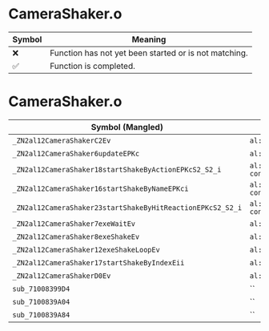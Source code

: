 # CameraShaker.o
| Symbol | Meaning 
| ------------- | ------------- 
| :x: | Function has not yet been started or is not matching. 
| :white_check_mark: | Function is completed. 


# CameraShaker.o
| Symbol (Mangled) | Symbol (Demangled) | Decompiled? |
| ------------- |  ------------- | ------------- |
| `_ZN2al12CameraShakerC2Ev` | `al::CameraShaker::CameraShaker(void)` | :x: |
| `_ZN2al12CameraShaker6updateEPKc` | `al::CameraShaker::update(char const*)` | :x: |
| `_ZN2al12CameraShaker18startShakeByActionEPKcS2_S2_i` | `al::CameraShaker::startShakeByAction(char const*,char const*,char const*,int)` | :x: |
| `_ZN2al12CameraShaker16startShakeByNameEPKci` | `al::CameraShaker::startShakeByName(char const*,int)` | :x: |
| `_ZN2al12CameraShaker23startShakeByHitReactionEPKcS2_S2_i` | `al::CameraShaker::startShakeByHitReaction(char const*,char const*,char const*,int)` | :x: |
| `_ZN2al12CameraShaker7exeWaitEv` | `al::CameraShaker::exeWait(void)` | :x: |
| `_ZN2al12CameraShaker8exeShakeEv` | `al::CameraShaker::exeShake(void)` | :x: |
| `_ZN2al12CameraShaker12exeShakeLoopEv` | `al::CameraShaker::exeShakeLoop(void)` | :x: |
| `_ZN2al12CameraShaker17startShakeByIndexEii` | `al::CameraShaker::startShakeByIndex(int,int)` | :x: |
| `_ZN2al12CameraShakerD0Ev` | `al::CameraShaker::~CameraShaker()` | :x: |
| `sub_71008399D4` | `` | :x: |
| `sub_7100839A04` | `` | :x: |
| `sub_7100839A84` | `` | :x: |
